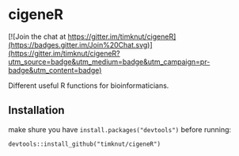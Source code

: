 # cigeneR

[![Join the chat at https://gitter.im/timknut/cigeneR](https://badges.gitter.im/Join%20Chat.svg)](https://gitter.im/timknut/cigeneR?utm_source=badge&utm_medium=badge&utm_campaign=pr-badge&utm_content=badge)

Different useful R functions for bioinformaticians.

## Installation
make shure you have `install.packages("devtools")` before running:
```
devtools::install_github("timknut/cigeneR")
```


